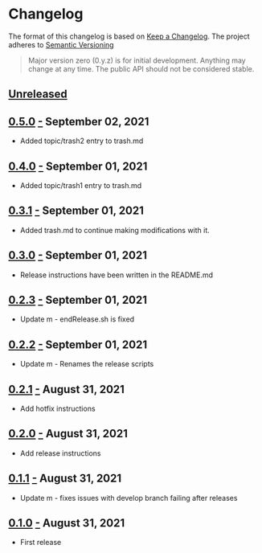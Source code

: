 # Changelog

The format of this changelog is based on [Keep a Changelog](http://keepachangelog.com/en/1.0.0/).
The project adheres to [Semantic Versioning](http://semver.org/spec/v2.0.0.html)

> Major version zero (0.y.z) is for initial development. Anything may change at any time.
> The public API should not be considered stable.

## [Unreleased]

## [0.5.0] <a name="0.5.0" href="#0.5.0">-</a> September 02, 2021
- Added topic/trash2 entry to trash.md


## [0.4.0] <a name="0.4.0" href="#0.4.0">-</a> September 01, 2021
- Added topic/trash1 entry to trash.md


## [0.3.1] <a name="0.3.1" href="#0.3.1">-</a> September 01, 2021
- Added trash.md to continue making modifications with it.


## [0.3.0] <a name="0.3.0" href="#0.3.0">-</a> September 01, 2021
- Release instructions have been written in the README.md


## [0.2.3] <a name="0.2.3" href="#0.2.3">-</a> September 01, 2021
- Update m - endRelease.sh is fixed


## [0.2.2] <a name="0.2.2" href="#0.2.2">-</a> September 01, 2021
- Update m - Renames the release scripts


## [0.2.1] <a name="0.2.1" href="#0.2.1">-</a> August 31, 2021
- Add hotfix instructions


## [0.2.0] <a name="0.2.0" href="#0.2.0">-</a> August 31, 2021
- Add release instructions


## [0.1.1] <a name="0.1.1" href="#0.1.1">-</a> August 31, 2021
- Update m - fixes issues with develop branch failing after releases


## [0.1.0] <a name="0.1.0" href="#0.1.0">-</a> August 31, 2021
- First release

[unreleased]: https://github.com/jmlopez-rod/git-flow/compare/0.5.0...HEAD
[0.5.0]: https://github.com/jmlopez-rod/git-flow/compare/0.4.0...0.5.0
[0.4.0]: https://github.com/jmlopez-rod/git-flow/compare/0.3.1...0.4.0
[0.3.1]: https://github.com/jmlopez-rod/git-flow/compare/0.3.0...0.3.1
[0.3.0]: https://github.com/jmlopez-rod/git-flow/compare/0.2.3...0.3.0
[0.2.3]: https://github.com/jmlopez-rod/git-flow/compare/0.2.2...0.2.3
[0.2.2]: https://github.com/jmlopez-rod/git-flow/compare/0.2.1...0.2.2
[0.2.1]: https://github.com/jmlopez-rod/git-flow/compare/0.2.0...0.2.1
[0.2.0]: https://github.com/jmlopez-rod/git-flow/compare/0.1.1...0.2.0
[0.1.1]: https://github.com/jmlopez-rod/git-flow/compare/0.1.0...0.1.1
[0.1.0]: https://github.com/jmlopez-rod/git-flow/compare/5679b0af2474dd991a3c348d6f6a59acd1a0e647...0.1.0
